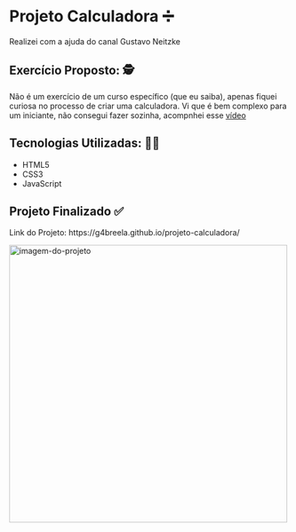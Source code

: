 <h1> Projeto Calculadora ➗ </h1>

<p>Realizei com a ajuda do canal Gustavo Neitzke </p>

<h2> Exercício Proposto: 🕵️ </h2>
<p>
  Não é um exercício de um curso específico (que eu saiba), apenas fiquei curiosa no processo de criar uma calculadora. Vi que é bem complexo para um iniciante, não consegui fazer sozinha, acompnhei esse <a href="https://www.youtube.com/watch?v=42TShjXR0m0" target='_blank'>vídeo</a> 
</p>

<h2> Tecnologias Utilizadas: 👩‍💻 </h2>
<ul> 
<li>HTML5</li>
<li>CSS3</li>
<li>JavaScript</li>
</ul>

<h2> Projeto Finalizado ✅ </h2>

<p> Link do Projeto: https://g4breela.github.io/projeto-calculadora/ </p>

<img alt= "imagem-do-projeto" height="500"
src="https://user-images.githubusercontent.com/103966644/210674609-40f32989-92da-4f10-b7ce-03fecc88ad2e.png">





